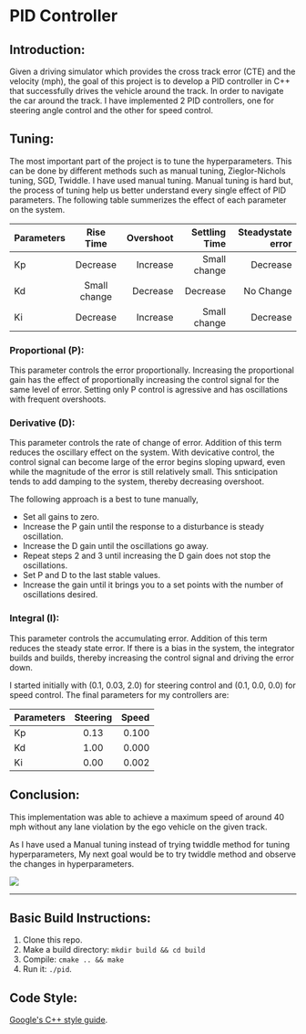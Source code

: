 # PID Controller

## Introduction:

Given a driving simulator which provides the cross track error (CTE) and the velocity (mph), the goal of this project is to develop a PID controller in C++ that successfully drives the vehicle around the track. In order to navigate the car around the track. I have implemented 2 PID controllers, one for steering angle control and the other for speed control.

## Tuning:

The most important part of the project is to tune the hyperparameters. This can be done by different methods such as manual tuning, Zieglor-Nichols tuning, SGD, Twiddle. I have used manual tuning. Manual tuning is hard but, the process of tuning help us better understand every single effect of PID parameters. The following table summerizes the effect of each parameter on the system.


| Parameters   | Rise Time     | Overshoot  | Settling Time  | Steadystate error  |
| -------------|:-------------:| ----------:| --------------:| ------------------:|
| Kp           | Decrease      | Increase   | Small change   | Decrease           |
| Kd           | Small change  | Decrease   | Decrease       | No Change          |
| Ki           | Decrease      | Increase   | Small change   | Decrease           |


### Proportional (P):

This parameter controls the error proportionally. Increasing the proportional gain has the effect of proportionally increasing the control signal for the same level of error. Setting only P control is agressive and has oscillations with frequent overshoots.

### Derivative (D):

This parameter controls the rate of change of error. Addition of this term reduces the oscillary effect on the system. With devicative control, the control signal can become large of the error begins sloping upward, even while the magnitude of the error is still relatively small. This snticipation tends to add damping to the system, thereby decreasing overshoot.

The following approach is a best to tune manually,

* Set all gains to zero.
* Increase the P gain until the response to a disturbance is steady oscillation.
* Increase the D gain until the oscillations go away.
* Repeat steps 2 and 3 until increasing the D gain does not stop the oscillations.
* Set P and D to the last stable values.
* Increase the gain until it brings you to a set points with the number of oscillations desired.

### Integral (I):

This parameter controls the accumulating error. Addition of this term reduces the steady state error. If there is a bias in the system, the integrator builds and builds, thereby increasing the control signal and driving the error down.

I started initially with (0.1, 0.03, 2.0) for steering control and (0.1, 0.0, 0.0) for speed control. The final parameters for my controllers are:

| Parameters   | Steering  | Speed   |
| -------------|:---------:| -------:|
| Kp           | 0.13      | 0.100   |
| Kd           | 1.00      | 0.000   |
| Ki           | 0.00      | 0.002   |

## Conclusion:

This implementation was able to achieve a maximum speed of around 40 mph without any lane violation by the ego vehicle on the given track.

As I have used a Manual tuning instead of trying twiddle method for tuning hyperparameters, My next goal would be to try twiddle method and observe the changes in hyperparameters.

<img src="Results/final_result.gif">

---

## Basic Build Instructions:

1. Clone this repo.
2. Make a build directory: `mkdir build && cd build`
3. Compile: `cmake .. && make`
4. Run it: `./pid`. 

## Code Style:

[Google's C++ style guide](https://google.github.io/styleguide/cppguide.html).


